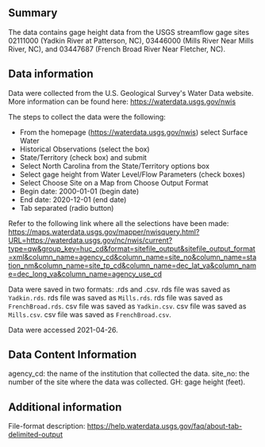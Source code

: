 
## Summary 

The data contains gage height data from the USGS streamflow gage sites 02111000 (Yadkin River at Patterson, NC), 03446000 (Mills River Near Mills River, NC), and 03447687 (French Broad River Near Fletcher, NC). 

## Data information

Data were collected from the U.S. Geological Survey's Water Data website. More information can be found here: https://waterdata.usgs.gov/nwis

The steps to collect the data were the following: 
* From the homepage (https://waterdata.usgs.gov/nwis) select Surface Water
* Historical Observations (select the box)
* State/Territory (check box) and submit
* Select North Carolina from the State/Territory options box 
* Select gage height from Water Level/Flow Parameters (check boxes)
* Select Choose Site on a Map from Choose Output Format
* Begin date: 2000-01-01 (begin date)
* End date: 2020-12-01 (end date)
* Tab separated (radio button)

Refer to the following link where all the selections have been made:
https://maps.waterdata.usgs.gov/mapper/nwisquery.html?URL=https://waterdata.usgs.gov/nc/nwis/current?type=qw&group_key=huc_cd&format=sitefile_output&sitefile_output_format=xml&column_name=agency_cd&column_name=site_no&column_name=station_nm&column_name=site_tp_cd&column_name=dec_lat_va&column_name=dec_long_va&column_name=agency_use_cd

Data were saved in two formats: .rds and .csv.
rds file was saved as `Yadkin.rds`.
rds file was saved as `Mills.rds`.
rds file was saved as `FrenchBroad.rds`.
csv file was saved as `Yadkin.csv`. 
csv file was saved as `Mills.csv`. 
csv file was saved as `FrenchBroad.csv`. 

Data were accessed 2021-04-26. 

## Data Content Information

agency_cd: the name of the institution that collected the data. 
site_no: the number of the site where the data was collected. 
GH: gage height (feet). 

## Additional information

File-format description:  https://help.waterdata.usgs.gov/faq/about-tab-delimited-output
